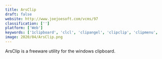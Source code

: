 ```yaml
---
title: ArsClip
draft: false 
website: http://www.joejoesoft.com/vcms/97
classification: ['']
platform: ['Web']
keywords: ['1clipboard', 'clcl', 'clipangel', 'clipclip', 'clipmenu', 'clipx', 'clipboardfusion', 'clipdiary', 'clipman', 'clips_for_ios', 'clipy', 'copyq', 'gpaste', 'genius_clipboard_manager', 'parcellite', 'recentx', 'shapeshifter', 'unclutter']
image: 2020/04/ArsClip.png
---
```

ArsClip is a freeware utility for the windows clipboard.